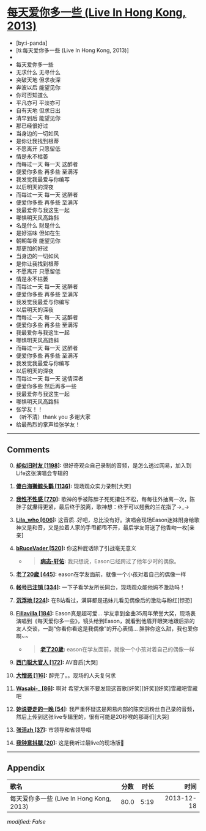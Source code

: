 # [每天爱你多一些 (Live In Hong Kong, 2013)](https://music.163.com/song?id=34228642)

* [by:i-panda]
* [ti:每天爱你多一些 (Live In Hong Kong, 2013)]
* 
* 每天爱你多一些
* 无求什么 无寻什么
* 突破天地 但求夜深
* 奔波以后 能望见你
* 你可否知道么
* 平凡亦可 平淡亦可
* 自有天地 但求日出
* 清早到后 能望见你
* 那已经很好过
* 当身边的一切如风
* 是你让我找到根蒂
* 不愿离开 只愿留低
* 情是永不枯萎
* 而每过一天 每一天 这醉者
* 便爱你多些 再多些 至满泻
* 我发觉我最爱与你编写
* 以后明天的深夜
* 而每过一天 每一天 这醉者
* 便爱你多些 再多些 至满泻
* 我最爱你与我这生一起
* 哪惧明天风高路斜
* 名是什么 财是什么
* 是好滋味 但如在生
* 朝朝每夜 能望见你
* 那更加的好过
* 当身边的一切如风
* 是你让我找到根蒂
* 不愿离开 只愿留低
* 情是永不枯萎
* 而每过一天 每一天 这醉者
* 便爱你多些 再多些 至满泻
* 我发觉我最爱与你编写
* 以后明天的深夜
* 而每过一天 每一天 这醉者
* 便爱你多些 再多些 至满泻
* 我最爱你与我这生一起
* 哪惧明天风高路斜
* 而每过一天 每一天 这醉者
* 便爱你多些 再多些 至满泻
* 我发觉我最爱与你编写
* 以后明天的深夜
* 而每过一天 每一天 这情深者
* 便爱你多些 然后再多一些
* 我最爱你与我这生一起
* 哪惧明天风高路斜
* 张学友！！
* （听不清）thank you 多谢大家
* 给最热烈的掌声给张学友！


---

## Comments
0. **[却似旧时友 \[1198\]](https://music.163.com/#/user/home?id=86083167):** 很好奇观众自己录制的音频，是怎么透过网易，加入到Life这张演唱会专辑的

1. **[傻白海獭鲸头鹳 \[1136\]](https://music.163.com/#/user/home?id=81151667):** 现场观众实力录制[大笑]

2. **[我性不性感 \[770\]](https://music.163.com/#/user/home?id=95971000):** 歌神的手被陈胖子死死攥住不松，每每往外抽离一次，陈胖子就攥得更紧，最后终于脱离，歌神想：终于可以翘我的兰花指了→_→

3. **[Lila_who \[606\]](https://music.163.com/#/user/home?id=61415720):** 这音质..好吧，总比没有好。演唱会现场Eason迷妹附身给歌神又是和音，又是拉着人家的手甩都甩不开，最后学友哥送了他香吻一枚[亲亲]

4. **[bRuceVader \[520\]](https://music.163.com/#/user/home?id=77018987):** 你这种屁话除了引战毫无意义
	* > **[病态-轩佑](https://music.163.com/#/user/home?id=400429571):** 我只想说，Eason已经跨过了他年少时的偶像。

5. **[老了20歲 \[445\]](https://music.163.com/#/user/home?id=9096411):** eason在学友面前，就像一个小孩对着自己的偶像一样

6. **[帐号已注销 \[334\]](https://music.163.com/#/user/home?id=55290066):** 一下子看学友所长同台，现场观众能他妈不激动吗！

7. **[沉浮地 \[224\]](https://music.163.com/#/user/home?id=20131185):** 在B站看过，满屏都是迅妹儿看见偶像后的激动与粉红[惊恐]

8. **[Fillavilla \[184\]](https://music.163.com/#/user/home?id=315781568):** Eason真是超可爱... 学友拿到金曲35周年荣誉大奖，现场表演唱到《每天爱你多一些》，镜头给到Eason，就看到他眉开眼笑地跟后排的友人交谈，一副“你看你看这是我偶像”的开心表情... 胖胖你这么甜，我也爱你啊~~
	* > **[老了20歲](https://music.163.com/#/user/home?id=9096411):** eason在学友面前，就像一个小孩对着自己的偶像一样

9. **[西门聪大官人 \[172\]](https://music.163.com/#/user/home?id=116935844):** AV音质[大哭]

10. **[大憎恶 \[116\]](https://music.163.com/#/user/home?id=88895878):** 醉完了。。现场的人夫复何求

11. **[Wasabi-_ \[86\]](https://music.163.com/#/user/home?id=42974041):** 啊对  希望大家不要发现这首歌[奸笑][奸笑][奸笑]雪藏吧雪藏吧

12. **[妳说要走的一晚 \[54\]](https://music.163.com/#/user/home?id=279522281):** 我严重怀疑这是网易内部的陈奕迅粉丝自己录的音频，然后上传到这张live专辑里的，很有可能是20秒喉的那哥们[大哭]

13. **[张活zh \[37\]](https://music.163.com/#/user/home?id=559948809):** 市领导和省领导唱

14. **[我钟意抖腿 \[20\]](https://music.163.com/#/user/home?id=370078739):** 这是我听过最live的现场版🌚



---

## Appendix

|歌名|分数|时长|时间|
|:---|:---:|---:|---:|
|每天爱你多一些 (Live In Hong Kong, 2013)|80.0|5:19|2013-12-18

*modified: False*